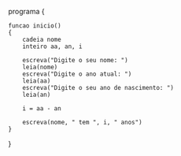 programa
{

	funcao inicio()
	{
		cadeia nome
		inteiro aa, an, i

		escreva("Digite o seu nome: ")
		leia(nome)
		escreva("Digite o ano atual: ")
		leia(aa)
		escreva("Digite o seu ano de nascimento: ")
		leia(an)

		i = aa - an

		escreva(nome, " tem ", i, " anos")
	}
}
